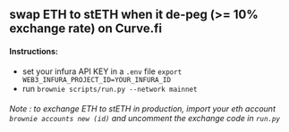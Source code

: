 ## swap ETH to stETH when it de-peg (>= 10% exchange rate) on Curve.fi

#### Instructions:
- set your infura API KEY in a `.env` file `export WEB3_INFURA_PROJECT_ID=YOUR_INFURA_ID`
- run `brownie scripts/run.py --network mainnet`

###### Note :  to exchange ETH to stETH in production, import your eth account `brownie accounts new (id)` and uncomment the exchange code in `run.py`
